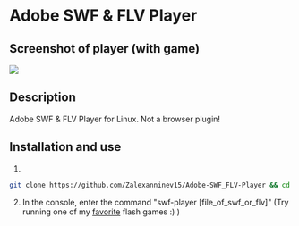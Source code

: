 # Adobe SWF & FLV Player

## Screenshot of player (with game)
![](https://i.imgur.com/sSwZpRk.jpg)

## Description
Adobe SWF & FLV Player for Linux. Not a browser plugin!

## Installation and use
1. 
```bash
git clone https://github.com/Zalexanninev15/Adobe-SWF_FLV-Player && cd Adobe-SWF_FLV-Player && sudo cp swf-player /usr/bin/swf-player
```
2. In the console, enter the command "swf-player [file_of_swf_or_flv]" (Try running one of my [favorite](https://github.com/Zalexanninev15/Adobe-SWF_FLV-Player-Installer/raw/master/X-MEN.swf) flash games :) )

